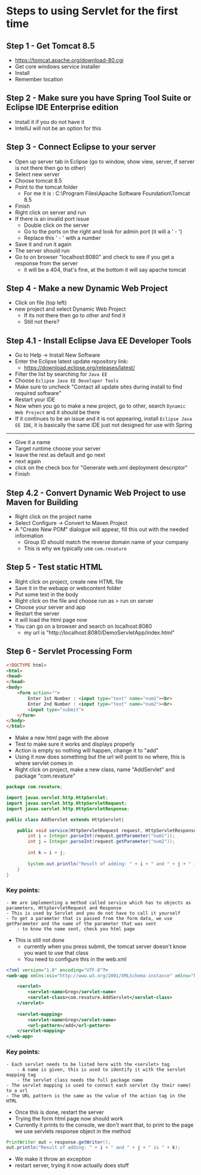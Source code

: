 # Steps to using Servlet for the first time

## Step 1 - Get Tomcat 8.5

- https://tomcat.apache.org/download-80.cgi
- Get core windows service installer
- Install
- Remember location

## Step 2 - Make sure you have Spring Tool Suite or Eclipse IDE Enterprise edition
	
- Install it if you do not have it
- IntelliJ will not be an option for this

## Step 3 - Connect Eclipse to your server

- Open up server tab in Eclipse (go to window, show view, server, if server is not there then go to other)
- Select new server
- Choose tomcat 8.5
- Point to the tomcat folder
	- For me it is : C:\Program Files\Apache Software Foundation\Tomcat 8.5
- Finish
- Right click on server and run
- If there is an invalid port issue
	- Double click on the server
	- Go to the ports on the right and look for admin port (it will a ' - ')
	- Replace this ' - ' with a number
- Save it and run it again
- The server should run
- Go to on browser "localhost:8080" and check to see if you get a response from the server
	- it will be a 404, that's fine, at the bottom it will say apache tomcat

## Step 4 - Make a new Dynamic Web Project
	
- Click on file (top left)
- new project and select Dynamic Web Project
	- If its not there then go to other and find it
	- Still not there?

## Step 4.1 - Install Eclipse Java EE Developer Tools

- Go to Help -> Install New Software
- Enter the Eclipse latest update repository link:
	- https://download.eclipse.org/releases/latest/
- Filter the list by searching for `Java EE`
- Choose `Eclipse Java EE Developer Tools`
- Make sure to uncheck "Contact all update sites during install to find required software"
- Restart your IDE
- Now when you go to make a new project, go to other, search `Dynamic Web Project` and it should be there
- If it continues to be an issue and it is not appearing, install `Eclipse Java EE IDE`, it is basically the same IDE just not designed for use with Spring

---

- Give it a name
- Target runtime choose your server
- leave the rest as default and go next
- next again
- click on the check box for "Generate web.xml deployment descriptor"
- Finish

## Step 4.2 - Convert Dynamic Web Project to use Maven for Building

- Right click on the project name
- Select Configure -> Convert to Maven Project
- A "Create New POM" dialogue will appear, fill this out with the needed information
	- Group ID should match the reverse domain name of your company
	- This is why we typically use `com.revature`

## Step 5 - Test static HTML
	
- Right click on project, create new HTML file
- Save it in the webapp or webcontent folder
- Put some text in the body
- Right click on the file and choose run as > run on server
- Choose your server and app
- Restart the server
- it will load the html page now
- You can go on a browser and search on localhost:8080
	- my url is "http://localhost:8080/DemoServletApp/index.html"

## Step 6 - Servlet Processing Form

```html
<!DOCTYPE html>
<html>
<head>
</head>
<body>
	<form action="">
		Enter 1st Number : <input type="text" name="num1"><br>
		Enter 2nd Number : <input type="text" name="num2"><br>
		<input type="submit">
	</form>
</body>
</html>
```

- Make a new html page with the above
- Test to make sure it works and displays properly
- Action is empty so nothing will happen, change it to "add"
- Using it now does something but the url will point to no where, this is where servlet comes in
- Right click on project, make a new class, name "AddServlet" and package "com.revature"

```java
package com.revature;

import javax.servlet.http.HttpServlet;
import javax.servlet.http.HttpServletRequest;
import javax.servlet.http.HttpServletResponse;

public class AddServlet extends HttpServlet{

	public void service(HttpServletRequest request, HttpServletResponse response) {
		int i = Integer.parseInt(request.getParameter("num1"));
		int j = Integer.parseInt(request.getParameter("num2"));
		
		int k = i + j;
		
		System.out.println("Result of adding: " + i + " and " + j + " is " + k);
	}
}
```

### Key points:
	- We are implementing a method called service which has to objects as parameters, HttpServletRequest and Response
	- This is used by Servlet and you do not have to call it yourself
	- To get a parameter that is passed from the form data, we use getParameter and the name of the parameter that was sent
		- to know the name sent, check you html page
- This is still not done
	- currently when you press submit, the tomcat server doesn't know you want to use that class
	- You need to configure this in the web.xml

```xml
<?xml version="1.0" encoding="UTF-8"?>
<web-app xmlns:xsi="http://www.w3.org/2001/XMLSchema-instance" xmlns="http://xmlns.jcp.org/xml/ns/javaee" xsi:schemaLocation="http://xmlns.jcp.org/xml/ns/javaee http://xmlns.jcp.org/xml/ns/javaee/web-app_3_1.xsd" id="WebApp_ID" version="3.1">

	<servlet>
		<servlet-name>Greg</servlet-name>
		<servlet-class>com.revature.AddServlet</servlet-class>
	</servlet>
	
	<servlet-mapping>
		<servlet-name>Greg</servlet-name>
		<url-pattern>/add</url-pattern>
	</servlet-mapping>
</web-app>
```

### Key points:
	- Each servlet needs to be listed here with the <servlet> tag
		- A name is given, this is used to identify it with the servlet mapping tag
		- the servlet class needs the full package name
	- The servlet mapping is used to connect each servlet (by their name) to a url
	- The URL pattern is the same as the value of the action tag in the HTML
- Once this is done, restart the server
- Trying the form html page now should work
- Currently it prints to the console, we don't want that, to print to the page we use servlets response object in the method

```java
PrintWriter out = response.getWriter();
out.println("Result of adding: " + i + " and " + j + " is " + k);
```

- We make it throw an exception
- restart server, trying it now actually does stuff
